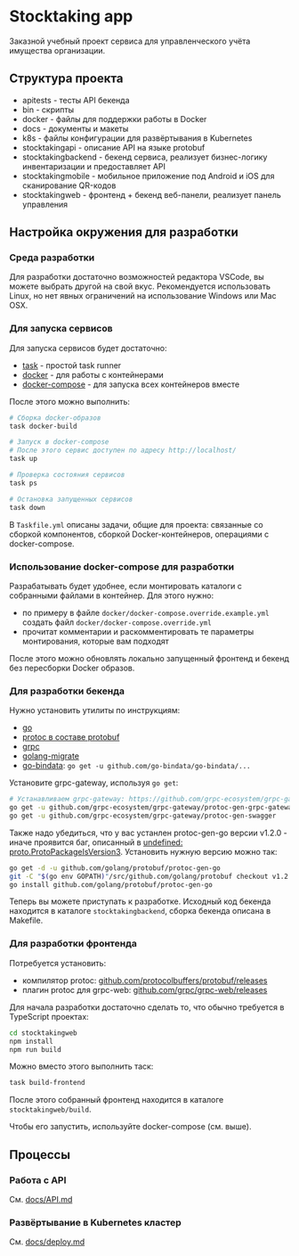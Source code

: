 # Stocktaking app

Заказной учебный проект сервиса для управленческого учёта имущества организации.

## Структура проекта

* apitests - тесты API бекенда
* bin - скрипты
* docker - файлы для поддержки работы в Docker
* docs - документы и макеты
* k8s - файлы конфигурации для развёртывания в Kubernetes
* stocktakingapi - описание API на языке protobuf
* stocktakingbackend - бекенд сервиса, реализует бизнес-логику инвентаризации и предоставляет API
* stocktakingmobile - мобильное приложение под Android и iOS для сканирование QR-кодов
* stocktakingweb - фронтенд + бекенд веб-панели, реализует панель управления

## Настройка окружения для разработки

### Среда разработки

Для разработки достаточно возможностей редактора VSCode, вы можете выбрать другой на свой вкус. Рекомендуется использовать Linux, но нет явных ограничений на использование Windows или Mac OSX.

### Для запуска сервисов

Для запуска сервисов будет достаточно:

* [task](https://taskfile.org/#/installation) - простой task runner
* [docker](https://docs.docker.com/install) - для работы с контейнерами
* [docker-compose](https://docs.docker.com/compose/install/) - для запуска всех контейнеров вместе

После этого можно выполнить:

```bash
# Сборка docker-образов
task docker-build

# Запуск в docker-compose
# После этого сервис доступен по адресу http://localhost/
task up

# Проверка состояния сервисов
task ps

# Остановка запущенных сервисов
task down
```

В `Taskfile.yml` описаны задачи, общие для проекта: связанные со сборкой компонентов, сборкой Docker-контейнеров, операциями с docker-compose.

### Использование docker-compose для разработки

Разрабатывать будет удобнее, если монтировать каталоги с собранными файлами в контейнер. Для этого нужно:

* по примеру в файле `docker/docker-compose.override.example.yml` создать файл `docker/docker-compose.override.yml`
* прочитат комментарии и раскомментировать те параметры монтирования, которые вам подходят

После этого можно обновлять локально запущенный фронтенд и бекенд без пересборки Docker образов.

### Для разработки бекенда

Нужно установить утилиты по инструкциям:

* [go](https://github.com/golang/go/wiki/Ubuntu)
* [protoc в составе protobuf](https://github.com/protocolbuffers/protobuf/releases)
* [grpc](https://grpc.io/docs/quickstart/go.html)
* [golang-migrate](https://github.com/golang-migrate/migrate)
* [go-bindata](https://github.com/jteeuwen/go-bindata): `go get -u github.com/go-bindata/go-bindata/...`

Установите grpc-gateway, используя `go get`:

```bash
# Устанавливаем grpc-gateway: https://github.com/grpc-ecosystem/grpc-gateway
go get -u github.com/grpc-ecosystem/grpc-gateway/protoc-gen-grpc-gateway
go get -u github.com/grpc-ecosystem/grpc-gateway/protoc-gen-swagger
```

Также надо убедиться, что у вас устанлен protoc-gen-go версии v1.2.0 - иначе проявится баг, описанный в [undefined: proto.ProtoPackageIsVersion3](https://stackoverflow.com/questions/53952723/undefined-proto-protopackageisversion3). Установить нужную версию можно так:

```bash
go get -d -u github.com/golang/protobuf/protoc-gen-go
git -C "$(go env GOPATH)"/src/github.com/golang/protobuf checkout v1.2.0
go install github.com/golang/protobuf/protoc-gen-go
```

Теперь вы можете приступать к разработке. Исходный код бекенда находится в каталоге `stocktakingbackend`, сборка бекенда описана в Makefile.

### Для разработки фронтенда

Потребуется установить:

* компилятор protoc: [github.com/protocolbuffers/protobuf/releases](https://github.com/protocolbuffers/protobuf/releases)
* плагин protoc для grpc-web: [github.com/grpc/grpc-web/releases](https://github.com/grpc/grpc-web/releases)

Для начала разработки достаточно сделать то, что обычно требуется в TypeScript проектах:

```bash
cd stocktakingweb
npm install
npm run build
```

Можно вместо этого выполнить таск:

```bash
task build-frontend
```

После этого собранный фронтенд находится в каталоге `stocktakingweb/build`.

Чтобы его запустить, используйте docker-compose (см. выше).

## Процессы

### Работа с API

См. [docs/API.md](docs/API.md)

### Развёртывание в Kubernetes кластер

См. [docs/deploy.md](docs/deploy.md)
